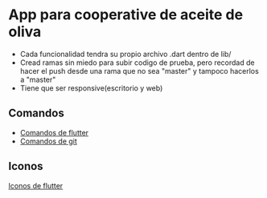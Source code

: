 # App para cooperative de aceite de oliva

- Cada funcionalidad tendra su propio archivo .dart dentro de lib/
- Cread ramas sin miedo para subir codigo de prueba, pero recordad de hacer el push desde una rama que no sea "master" y tampoco hacerlos a "master"
- Tiene que ser responsive(escritorio y web)

## Comandos
- [Comandos de flutter](https://docs.flutter.dev/reference/flutter-cli)
- [Comandos de git](https://github.com/jm-willy/guia_git)

## Iconos
[Iconos de flutter](https://fonts.google.com/icons)